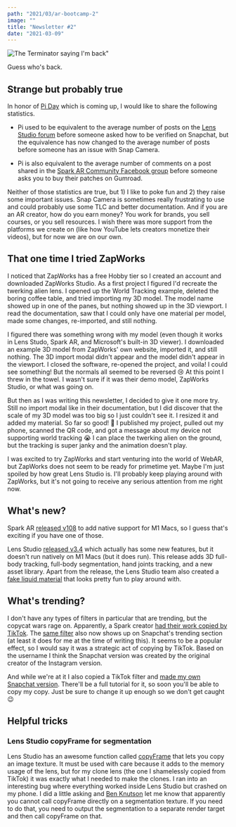 ```yaml
---
path: "2021/03/ar-bootcamp-2"
image: ""
title: "Newsletter #2"
date: "2021-03-09"
---
```


![The Terminator saying I'm back"](https://media.giphy.com/media/yj5UdA4elp8Wc/giphy.gif)

Guess who's back.

## Strange but probably true

In honor of [Pi Day](https://www.piday.org/) which is coming up, I would like to share the following statistics.

- Pi used to be equivalent to the average number of posts on the [Lens Studio forum](https://support.lensstudio.snapchat.com/hc/en-us/community/topics) before someone asked how to be verified on Snapchat, but the equivalence has now changed to the average number of posts before someone has an issue with Snap Camera.

- Pi is also equivalent to the average number of comments on a post shared in the [Spark AR Community Facebook group](https://www.facebook.com/groups/SparkARcommunity/) before someone asks you to buy their patches on Gumroad.

Neither of those statistics are true, but 1) I like to poke fun and 2) they raise some important issues. Snap Camera is sometimes really frustrating to use and could probably use some TLC and better documentation. And if you are an AR creator, how do you earn money? You work for brands, you sell courses, or you sell resources. I wish there was more support from the platforms we create on (like how YouTube lets creators monetize their videos), but for now we are on our own.

## That one time I tried ZapWorks

I noticed that ZapWorks has a free Hobby tier so I created an account and downloaded ZapWorks Studio. As a first project I figured I'd recreate the twerking alien lens. I opened up the World Tracking example, deleted the boring coffee table, and tried importing my 3D model. The model name showed up in one of the panes, but nothing showed up in the 3D viewport. I read the documentation, saw that I could only have one material per model, made some changes, re-imported, and still nothing.

I figured there was something wrong with my model (even though it works in Lens Studo, Spark AR, and Microsoft's built-in 3D viewer). I downloaded an example 3D model from ZapWorks' own website, imported it, and still nothing. The 3D import modal didn't appear and the model didn't appear in the viewport. I closed the software, re-opened the project, and voila! I could see something! But the normals all seemed to be reversed 😢 At this point I threw in the towel. I wasn't sure if it was their demo model, ZapWorks Studio, or what was going on.

But then as I was writing this newsletter, I decided to give it one more try. Still no import modal like in their documentation, but I did discover that the scale of my 3D model was too big so I just couldn't see it. I resized it and added my material. So far so good! 🙌 I published my project, pulled out my phone, scanned the QR code, and got a message about my device not supporting world tracking 😭 I can place the twerking alien on the ground, but the tracking is super janky and the animation doesn't play.

I was excited to try ZapWorks and start venturing into the world of WebAR, but ZapWorks does not seem to be ready for primetime yet. Maybe I'm just spoiled by how great Lens Studio is. I'll probably keep playing around with ZapWorks, but it's not going to receive any serious attention from me right now.

## What's new?

Spark AR [released v108](https://sparkar.facebook.com/ar-studio/learn/changelog) to add native support for M1 Macs, so I guess that's exciting if you have one of those.

Lens Studio [released v3.4](https://lensstudio.snapchat.com/download/) which actually has some new features, but it doesn't run natively on M1 Macs (but it does run). This release adds 3D full-body tracking, full-body segmentation, hand joints tracking, and a new asset library. Apart from the release, the Lens Studio team also created a [fake liquid material](https://www.youtube.com/watch?v=4hLiKhFNWJs) that looks pretty fun to play around with.

## What's trending?

I don't have any types of filters in particular that are trending, but the copycat wars rage on. Apparently, a Spark creator [had their work copied by TikTok](https://www.facebook.com/groups/SparkARcommunity/permalink/1093853871026654/). The [same filter](https://www.snapchat.com/unlock/?type=SNAPCODE&uuid=c1361b74b8bb438089abc1e3c99e088c&metadata=01) also now shows up on Snapchat's trending section (at least it does for me at the time of writing this). It seems to be a popular effect, so I would say it was a strategic act of copying by TikTok. Based on the username I think the Snapchat version was created by the original creator of the Instagram version.

And while we're at it I also copied a TikTok filter and [made my own Snapchat version](https://www.snapchat.com/unlock/?type=SNAPCODE&uuid=6eadcd01503341e88c7e710eea02095c&metadata=01). There'll be a full tutorial for it, so soon you'll be able to copy my copy. Just be sure to change it up enough so we don't get caught 😉

## Helpful tricks

### Lens Studio copyFrame for segmentation

Lens Studio has an awesome function called [copyFrame](https://lensstudio.snapchat.com/api/classes/Texture/) that lets you copy an image texture. It must be used with care because it adds to the memory usage of the lens, but for my clone lens (the one I shamelessly copied from TikTok) it was exactly what I needed to make the clones. I ran into an interesting bug where everything worked inside Lens Studio but crashed on my phone. I did a little asking and [Ben Knutson](https://kargraphics.com/) let me know that apparently you cannot call copyFrame directly on a segmentation texture. If you need to do that, you need to output the segmentation to a separate render target and then call copyFrame on that.

